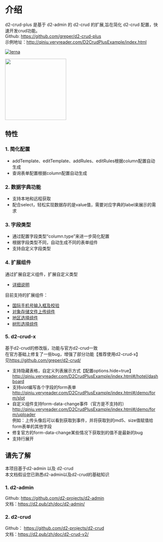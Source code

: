 # 介绍
d2-crud-plus 是基于 d2-admin 的 d2-crud 的扩展,旨在简化 d2-crud 配置，快速开发crud功能。   
Github: <https://github.com/greper/d2-crud-plus>    
示例地址：<http://qiniu.veryreader.com/D2CrudPlusExample/index.html>

[![lerna](https://img.shields.io/badge/maintained%20with-lerna-cc00ff.svg)](https://lerna.js.org/)

<a href="https://github.com/d2-projects/d2-admin" target="_blank"><img src="https://raw.githubusercontent.com/FairyEver/d2-admin/master/doc/image/d2-admin@2x.png" width="200"></a>

## 特性
### 1. 简化配置 
* addTemplate、editTemplate、addRules、editRules根据column配置自动生成   
* 查询表单配置根据column配置自动生成

### 2. 数据字典功能  
* 支持本地和远程获取
* 配合select，轻松实现数据存的是value值，需要对应字典的label来展示的需求

### 3. 字段类型
* 通过配置字段类型“column.type”来进一步简化配置
* 根据字段类型不同，自动生成不同的表单组件
* 支持自定义字段类型

### 4. 扩展组件  
通过扩展自定义组件，扩展自定义类型
* [详细说明](https://github.com/greper/d2-crud-plus/tree/master/packages/d2-crud-plus-extends)     

目前支持的扩展组件：  
* [国际手机号输入框及校验](http://qiniu.veryreader.com/D2CrudPlusExample/index.html#/demo/form/phone)
* [对象存储文件上传组件](http://qiniu.veryreader.com/D2CrudPlusExample/index.html#/demo/form/uploader)  
* [地区选择组件](http://qiniu.veryreader.com/D2CrudPlusExample/index.html#/demo/form/area)
* [树形选择组件](http://qiniu.veryreader.com/D2CrudPlusExample/index.html#/demo/form/area)  

### 5. d2-crud-x
基于d2-crud的修改版，功能与官方d2-crud一致   
在官方基础上修复了一些bug，增强了部分功能【推荐使用d2-crud-x】   
见<https://github.com/greper/d2-crud/>   
* 支持隐藏表格，自定义列表展示方式【配置options.hide=true】     
<http://qiniu.veryreader.com/D2CrudPlusExample/index.html#/hotel/dashboard> 
* 支持slot编写各个字段的form表单     
<http://qiniu.veryreader.com/D2CrudPlusExample/index.html#/demo/form/slot> 
* 自定义组件支持form-data-change事件（官方是不支持的）   
<http://qiniu.veryreader.com/D2CrudPlusExample/index.html#/demo/form/uploader>    
例如：上传头像后可以看到获取到事件，并将获取到的md5、size值赋值给form表单的其他字段
* 修复官方的form-data-change某些情况下获取到的值不是最新的bug  
* 支持行展开

## 请先了解
本项目基于d2-admin 以及 d2-crud   
本文档假设您已熟悉d2-admin以及d2-crud的基础知识
### 1. d2-admin
Github: <https://github.com/d2-projects/d2-admin>  
文档：<https://d2.pub/zh/doc/d2-admin/> 
### 2. d2-crud
Github： <https://github.com/d2-projects/d2-crud>   
文档：<https://d2.pub/zh/doc/d2-crud-v2/> 

